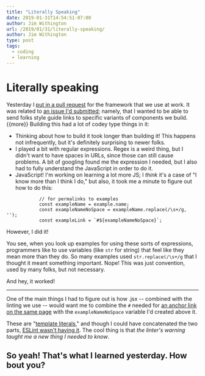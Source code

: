 ```yaml
---
title: "Literally Speaking"
date: 2019-01-31T14:54:51-07:00
author: Jim Withington
url: /2019/01/31/literally-speaking/
author: Jim Withington
type: post
tags:
  - coding
  - learning
---
```


# Literally speaking

Yesterday I [put in a pull request][pr] for the framework that we use at work. It was related to [an issue I'd submitted][issue]; namely, that I wanted to be able to send folks style guide links to specific variants of components we build. 
{{more}}
Building this had a lot of codey type things in it:

- Thinking about how to build it took longer than building it! This happens not infrequently, but it's definitely surprising to newer folks.  
- I played a bit with regular expressions. Regex is a weird thing, but I didn't want to have spaces in URLs, since those can still cause problems. A bit of googling found me the expression I needed, but I also had to fully understand the JavaScript in order to do it. 
- JavaScript! I'm working on learning a lot more JS; I _think_ it's a case of "I know more than I think I do," but also, it took me a minute to figure out how to do this:
 
```
            // for permalinks to examples
            const exampleName = example.name;
            const exampleNameNoSpace = exampleName.replace(/\s+/g, '');
            const exampleLink = `#${exampleNameNoSpace}`;
```
However, I did it!

You see, when you look up examples for using these sorts of expressions, programmers like to use variables (like `str` for string) that feel like they mean more than they do. So many examples used `str.replace(/\s+/g` that I thought it meant something important.  Nope! This was just convention, used by many folks, but not necessary. 

And hey, it worked!

***

One of the main things I had to figure out is how .jsx -- combined with the linting we use -- would want me to combine the `#` needed for [an anchor link on the same page][anchor] with the `exampleNameNoSpace` variable I'd created above it.  

These are "[template literals][literals]," and though I could have concatenated the two parts, [ESLint wasn't having it][lint]. The cool thing is that _the linter's warning taught me a new thing I needed to know_. 

So yeah! That's what I learned yesterday. How bout you?
- 

[anchor]: https://developer.mozilla.org/en-US/docs/Web/HTML/Element/a#attr-href
[pr]: https://github.com/drolsen/Unslated/pull/106
[issue]: https://github.com/drolsen/Unslated/issues/99
[lint]: https://eslint.org/docs/rules/no-useless-concat
[literals]: https://developer.mozilla.org/en-US/docs/Web/JavaScript/Reference/Template_literals